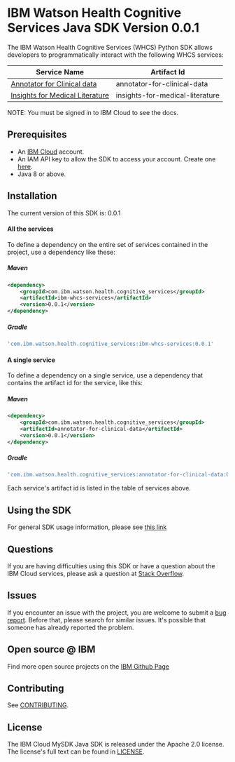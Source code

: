 # IBM Watson Health Cognitive Services Java SDK Version 0.0.1

The IBM Watson Health Cognitive Services (WHCS) Python SDK allows developers to programmatically interact with the following WHCS services:

| Service Name | Artifact Id |
|--------------|-------------|
| [Annotator for Clinical data](https://cloud.ibm.com/apidocs/wh-acd) | annotator-for-clinical-data |
| [Insights for Medical Literature](https://cloud.ibm.com/apidocs/wh-iml) | insights-for-medical-literature |

NOTE:  You must be signed in to IBM Cloud to see the docs.

## Prerequisites

[ibm-cloud-onboarding]: https://cloud.ibm.com/registration

* An [IBM Cloud][ibm-cloud-onboarding] account.
* An IAM API key to allow the SDK to access your account. Create one [here](https://cloud.ibm.com/iam/apikeys).
* Java 8 or above.

## Installation
The current version of this SDK is: 0.0.1

#### All the services
To define a dependency on the entire set of services contained in the project, use a dependency like these:

##### Maven

```xml
<dependency>
	<groupId>com.ibm.watson.health.cognitive_services</groupId>
	<artifactId>ibm-whcs-services</artifactId>
	<version>0.0.1</version>
</dependency>
```

##### Gradle

```gradle
'com.ibm.watson.health.cognitive_services:ibm-whcs-services:0.0.1'
```

#### A single service
To define a dependency on a single service, use a dependency that contains the artifact id for the service, like this:

##### Maven

```xml
<dependency>
    <groupId>com.ibm.watson.health.cognitive_services</groupId>
    <artifactId>annotator-for-clinical-data</artifactId>
    <version>0.0.1</version>
</dependency>
```

##### Gradle
```gradle
'com.ibm.watson.health.cognitive_services:annotator-for-clinical-data:0.0.1'
```
Each service's artifact id is listed in the table of services above.

## Using the SDK
For general SDK usage information, please see [this link](https://github.com/IBM/ibm-cloud-sdk-common/blob/master/README.md)


## Questions

If you are having difficulties using this SDK or have a question about the IBM Cloud services,
please ask a question at
[Stack Overflow](http://stackoverflow.com/questions/ask?tags=ibm-cloud).

## Issues
If you encounter an issue with the project, you are welcome to submit a
[bug report](https://github.com/IBM/whcs-java-sdk/issues).
Before that, please search for similar issues. It's possible that someone has already reported the problem.

## Open source @ IBM
Find more open source projects on the [IBM Github Page](http://ibm.github.io/)

## Contributing
See [CONTRIBUTING](CONTRIBUTING.md).

## License

The IBM Cloud MySDK Java SDK is released under the Apache 2.0 license.
The license's full text can be found in [LICENSE](LICENSE).